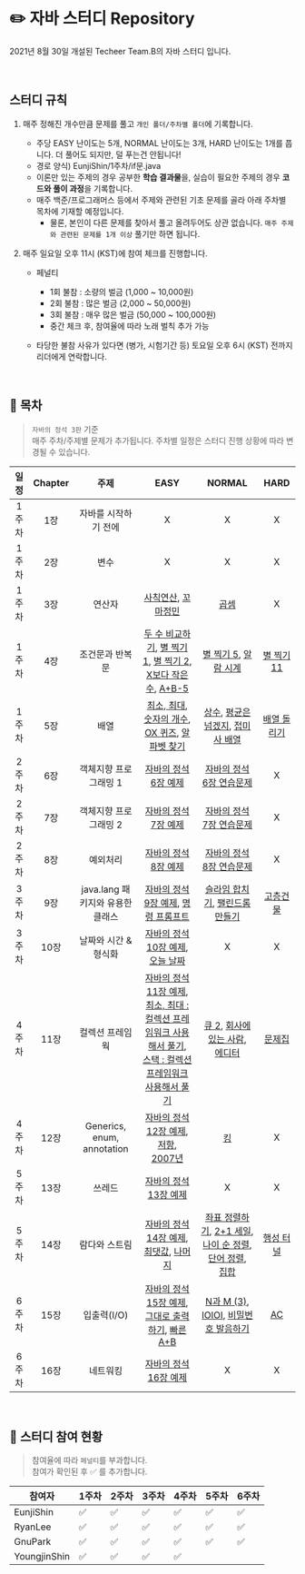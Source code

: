 # :pencil2: **자바 스터디 Repository**
2021년 8월 30일 개설된 Techeer Team.B의 자바 스터디 입니다. 

<br>

## 스터디 규칙
1. 매주 정해진 개수만큼 문제를 풀고 `개인 폴더/주차별 폴더`에 기록합니다.
    - 주당 EASY 난이도는 5개, NORMAL 난이도는 3개, HARD 난이도는 1개를 풉니다. 더 풀어도 되지만, 덜 푸는건 안됩니다! 
    - 경로 양식) EunjiShin/1주차/if문.java  
    - 이론만 있는 주제의 경우 공부한 **학습 결과물**을, 실습이 필요한 주제의 경우 **코드와 풀이 과정**을 기록합니다. 
    - 매주 백준/프로그래머스 등에서 주제와 관련된 기초 문제를 골라 아래 주차별 목차에 기재할 예정입니다. 
      - 물론, 본인이 다른 문제를 찾아서 풀고 올려두어도 상관 없습니다. `매주 주제와 관련된 문제를 1개 이상` 풀기만 하면 됩니다. 

2. 매주 일요일 오후 11시 (KST)에 참여 체크를 진행합니다. 
    - 페널티
      - 1회 불참 : 소량의 벌금 (1,000 ~ 10,000원)
      - 2회 불참 : 많은 벌금 (2,000 ~ 50,000원)  
      - 3회 불참 : 매우 많은 벌금 (50,000 ~ 100,000원)
      - 중간 체크 후, 참여율에 따라 노래 벌칙 추가 가능 

    - 타당한 불참 사유가 있다면 (병가, 시험기간 등) 토요일 오후 6시 (KST) 전까지 리더에게 연락합니다. 

<br>

## :closed_book: 목차
> `자바의 정석 3판` 기준 <br>
> 매주 주차/주제별 문제가 추가됩니다. 주차별 일정은 스터디 진행 상황에 따라 변경될 수 있습니다. <br>

|일정|Chapter|주제|EASY|NORMAL|HARD|
|:-:|:-:|:-:|:-:|:-:|:-:|
|1주차|1장|자바를 시작하기 전에|X|X|X|
|1주차|2장|변수|X|X|X|
|1주차|3장|연산자|[사칙연산](https://www.acmicpc.net/problem/10869), [꼬마정민](https://www.acmicpc.net/problem/11382)|[곱셈](https://www.acmicpc.net/problem/2588)|X|
|1주차|4장|조건문과 반복문|[두 수 비교하기](https://www.acmicpc.net/problem/1330), [별 찍기 1](https://www.acmicpc.net/problem/2438), [별 찍기 2](https://www.acmicpc.net/problem/2439), [X보다 작은 수](https://www.acmicpc.net/problem/10871), [A+B-5](https://www.acmicpc.net/problem/10952)|[별 찍기 5](https://www.acmicpc.net/problem/2442), [알람 시계](https://www.acmicpc.net/problem/2884)|[별 찍기 11](https://www.acmicpc.net/problem/2448)|
|1주차|5장|배열|[최소, 최대](https://www.acmicpc.net/problem/10818), [숫자의 개수](https://www.acmicpc.net/problem/2577), [OX 퀴즈](https://www.acmicpc.net/problem/8958), [알파벳 찾기](https://www.acmicpc.net/problem/10809)|[상수](https://www.acmicpc.net/problem/2908), [평균은 넘겠지](https://www.acmicpc.net/problem/4344), [접미사 배열](https://www.acmicpc.net/problem/11656)|[배열 돌리기](https://www.acmicpc.net/problem/16926)|
|2주차|6장|객체지향 프로그래밍 1|[자바의 정석 6장 예제](https://github.com/castello/javajungsuk3/tree/master/workspace/ch06/src)|[자바의 정석 6장 연습문제](https://www.notion.so/Ch-6-1-5bc7bbfb9676431ea8396826e1a0db2b)|X|
|2주차|7장|객체지향 프로그래밍 2|[자바의 정석 7장 예제](https://github.com/castello/javajungsuk3/tree/master/workspace/ch07/src)|[자바의 정석 7장 연습문제](https://www.notion.so/Ch-7-2-41f85103495e485ba1ba73ad9603afdf)|X|
|2주차|8장|예외처리|[자바의 정석 8장 예제](https://github.com/castello/javajungsuk3/tree/master/workspace/ch08/src)|[자바의 정석 8장 연습문제](https://www.notion.so/Ch-8-2b3b9f52fa90439c9a97436d7297ee61)|X|
|3주차|9장|java.lang 패키지와 유용한 클래스|[자바의 정석 9장 예제](https://github.com/castello/javajungsuk3/tree/master/workspace/ch09/src), [명령 프롬프트](https://www.acmicpc.net/problem/1032)|[슬라임 합치기](https://www.acmicpc.net/problem/14241), [팰린드롬 만들기](https://www.acmicpc.net/problem/1213)|[고층건물](https://www.acmicpc.net/problem/1027)|
|3주차|10장|날짜와 시간 & 형식화|[자바의 정석 10장 예제](https://github.com/castello/javajungsuk3/tree/master/workspace/ch10/src), [오늘 날짜](https://www.acmicpc.net/problem/10699)|X|X|
|4주차|11장|컬렉션 프레임웍|[자바의 정석 11장 예제](https://github.com/castello/javajungsuk3/tree/master/workspace/ch11/src), <br> [최소, 최대 : 컬렉션 프레임워크 사용해서 풀기](https://www.acmicpc.net/problem/10818), <br> [스택 : 컬렉션 프레임워크 사용해서 풀기](https://www.acmicpc.net/problem/10828)|[큐 2](https://www.acmicpc.net/problem/18258), [회사에 있는 사람](https://www.acmicpc.net/problem/7785), <br> [에디터](https://www.acmicpc.net/problem/1406)|[문제집](https://www.acmicpc.net/problem/1766)|
|4주차|12장|Generics, enum, annotation|[자바의 정석 12장 예제](https://github.com/castello/javajungsuk3/tree/master/workspace/ch12/src), [저항](https://www.acmicpc.net/problem/1076), <br> [2007년](https://www.acmicpc.net/problem/1924)|[킹](https://www.acmicpc.net/problem/1063)|X|
|5주차|13장|쓰레드|[자바의 정석 13장 예제](https://github.com/castello/javajungsuk3/tree/master/workspace/ch13/src)|X|X|
|5주차|14장|람다와 스트림|[자바의 정석 14장 예제](https://github.com/castello/javajungsuk3/tree/master/workspace/ch14/src), <br> [최댓값](https://www.acmicpc.net/problem/2562), [나머지](https://www.acmicpc.net/problem/3052)|[좌표 정렬하기](https://www.acmicpc.net/problem/11650), [2+1 세일](https://www.acmicpc.net/problem/11508), <br> [나이 순 정렬](https://www.acmicpc.net/problem/10814), [단어 정렬](https://www.acmicpc.net/problem/1181), <br> [집합](https://www.acmicpc.net/problem/11723)| [행성 터널](https://www.acmicpc.net/problem/2887)|
|6주차|15장|입출력(I/O)|[자바의 정석 15장 예제](https://github.com/castello/javajungsuk3/tree/master/workspace/ch15/src), [그대로 출력하기](https://www.acmicpc.net/problem/11718), [빠른 A+B](https://www.acmicpc.net/problem/15552)|[N과 M (3)](https://www.acmicpc.net/problem/15651), [IOIOI](https://www.acmicpc.net/problem/5525), [비밀번호 발음하기](https://www.acmicpc.net/problem/4659)|[AC](https://www.acmicpc.net/problem/5430)|
|6주차|16장|네트워킹|[자바의 정석 16장 예제](https://github.com/castello/javajungsuk3/tree/master/workspace/ch16/src)|X|X|

<br>

## :orange_book: 스터디 참여 현황
> 참여율에 따라 `페널티`를 부과합니다. <br>
> 참여가 확인된 후 :white_check_mark: 를 추가합니다. 

| 참여자 | 1주차 | 2주차 | 3주차 | 4주차 | 5주차 | 6주차 |
| --- | --- | --- | --- | --- | --- | --- | 
| EunjiShin |:white_check_mark:|:white_check_mark:|:white_check_mark:|:white_check_mark:|:white_check_mark:|:white_check_mark:|
| RyanLee |:white_check_mark:|:white_check_mark:|:white_check_mark:|:white_check_mark:|:white_check_mark:|:white_check_mark:|
| GnuPark |:white_check_mark:|:white_check_mark:|:white_check_mark:|:white_check_mark:|:white_check_mark:|:white_check_mark:|
| YoungjinShin |:white_check_mark:|:white_check_mark:|:white_check_mark:|:white_check_mark:|||
